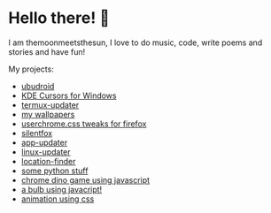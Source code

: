 # Hello there! 👋

I am themoonmeetsthesun, I love to do music, code, write poems and stories and have fun!

My projects:<br>
- [ubudroid](https://themoonmeetsthesun.github.io/ubudroid/)<br>
- [KDE Cursors for Windows](https://themoonmeetsthesun.github.io/Breeze-Cursors-for-Windows/)<br>
- [termux-updater](https://themoonmeetsthesun.github.io/termux-updater/)<br>
- [my wallpapers](https://github.com/themoonmeetsthesun/wallpapers)<br>
- [userchrome.css tweaks for firefox](https://github.com/themoonmeetsthesun/UserChrome-Tweaks)<br>
- [silentfox](https://themoonmeetsthesun.github.io/silentfox/)<br>
- [app-updater](https://themoonmeetsthesun.github.io/app-updater/)<br>
- [linux-updater](https://themoonmeetsthesun.github.io/linux-updater/)<br>
- [location-finder](https://github.com/themoonmeetsthesun/Location-finder)<br>
- [some python stuff](https://github.com/themoonmeetsthesun/My-python-work)
- [chrome dino game using javascript](https://themoonmeetsthesun.github.io/chromedino-game/)
- [a bulb using javacript!](https://themoonmeetsthesun.github.io/lightofbulb/)
- [animation using css](https://themoonmeetsthesun.github.io/AnimationCSS/)
